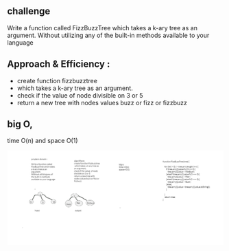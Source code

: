 ## challenge


Write a function called FizzBuzzTree which takes a k-ary tree as an argument.
Without utilizing any of the built-in methods available to your language



## Approach & Efficiency :
- create function fizzbuzztree
- which takes a k-ary tree as an argument.
- check if the value  of node divisible on 3 or 5
- return a new tree with nodes values buzz or fizz or fizzbuzz


## big O,
 time O(n) and space O(1)

![white bored](../asset/fizz.png)